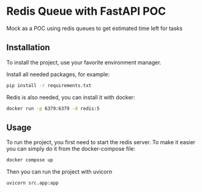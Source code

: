 # Redis Queue with FastAPI POC
Mock as a POC using redis queues to get estimated time left for tasks 

## Installation
To install the project, use your favorite environment manager.

Install all needed packages, for example:
```sh
pip install -r requirements.txt
```
Redis is also needed, you can install it with docker:
```sh
docker run -p 6379:6379 -d redis:5
```


## Usage
To run the project, you first need to start the redis server. 
To make it easier you can simply do it from the docker-compose file:
```sh
docker compose up
```
Then you can run the project with uvicorn
```sh
uvicorn src.app:app 
```


